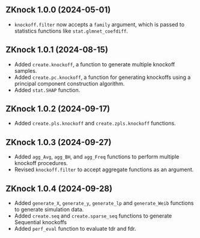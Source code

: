 ## ZKnock 1.0.0 (2024-05-01)
- `knockoff.filter` now accepts a `family` argument, which is passed to statistics functions like `stat.glmnet_coefdiff`.

## ZKnock 1.0.1 (2024-08-15)
- Added `create.knockoff`, a function to generate multiple knockoff samples.
- Added `create.pc.knockoff`, a function for generating knockoffs using a principal component construction algorithm.
- Added `stat.SHAP` function.

## ZKnock 1.0.2 (2024-09-17)
- Added `create.pls.knockoff` and `create.zpls.knockoff` functions.

## ZKnock 1.0.3 (2024-09-27)
- Added `agg_Avg`, `agg_BH`, and `agg_Freq` functions to perform multiple knockoff procedures.
- Revised `knockoff.filter` to accept aggregate functions as an argument.

## ZKnock 1.0.4 (2024-09-28)
- Added `generate_X`, `generate_y`, `generate_lp` and `generate_Weib` functions to generate simulation data.
- Added `create.seq` and `create.sparse_seq` functions to generate Sequential knockoffs
- Added `perf_eval` function to evaluate tdr and fdr.
